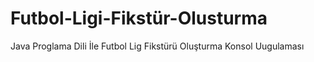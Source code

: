# Futbol-Ligi-Fikstür-Olusturma
Java Proglama Dili İle Futbol Lig Fikstürü Oluşturma Konsol Uugulaması
